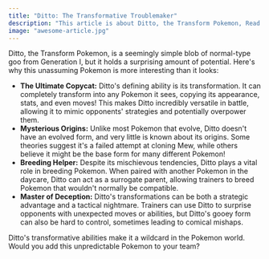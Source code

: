 ```yaml
---
title: "Ditto: The Transformative Troublemaker"
description: "This article is about Ditto, the Transform Pokemon, Read more"
image: "awesome-article.jpg"
---
```


Ditto, the Transform Pokemon, is a seemingly simple blob of normal-type goo from Generation I, but it holds a surprising amount of potential. Here's why this unassuming Pokemon is more interesting than it looks:

- **The Ultimate Copycat:** Ditto's defining ability is its transformation. It can completely transform into any Pokemon it sees, copying its appearance, stats, and even moves! This makes Ditto incredibly versatile in battle, allowing it to mimic opponents' strategies and potentially overpower them.
- **Mysterious Origins:** Unlike most Pokemon that evolve, Ditto doesn't have an evolved form, and very little is known about its origins. Some theories suggest it's a failed attempt at cloning Mew, while others believe it might be the base form for many different Pokemon!
- **Breeding Helper:** Despite its mischievous tendencies, Ditto plays a vital role in breeding Pokemon. When paired with another Pokemon in the daycare, Ditto can act as a surrogate parent, allowing trainers to breed Pokemon that wouldn't normally be compatible.
- **Master of Deception:** Ditto's transformations can be both a strategic advantage and a tactical nightmare. Trainers can use Ditto to surprise opponents with unexpected moves or abilities, but Ditto's gooey form can also be hard to control, sometimes leading to comical mishaps.

Ditto's transformative abilities make it a wildcard in the Pokemon world.  Would you add this unpredictable Pokemon to your team?
